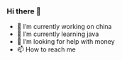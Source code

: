 ### Hi there 👋

- 🔭 I’m currently working on china
- 🌱 I’m currently learning java
- 🤔 I’m looking for help with money
- 📫 How to reach me


